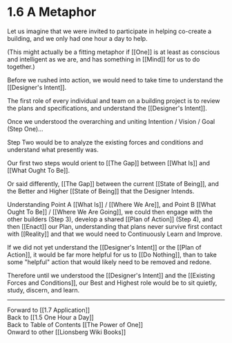 # 1.6 A Metaphor 

Let us imagine that we were invited to participate in helping co-create a building, and we only had one hour a day to help. 

(This might actually be a fitting metaphor if [[One]] is at least as conscious and intelligent as we are, and has something in [[Mind]] for us to do together.)

Before we rushed into action, we would need to take time to understand the [[Designer's Intent]]. 

The first role of every individual and team on a building project is to review the plans and specifications, and understand the [[Designer's Intent]].  

Once we understood the overarching and uniting Intention / Vision / Goal (Step One)... 

Step Two would be to analyze the existing forces and conditions and understand what presently was. 

Our first two steps would orient to [[The Gap]] between [[What Is]] and [[What Ought To Be]]. 

Or said differently, [[The Gap]] between the current [[State of Being]], and the Better and Higher [[State of Being]] that the Designer Intends. 

Understanding Point A [[What Is]] / [[Where We Are]], and Point B [[What Ought To Be]] / [[Where We Are Going]], we could then engage with the other builders (Step 3), develop a shared [[Plan of Action]] (Step 4), and then [[Enact]] our Plan, understanding that plans never survive first contact with [[Reality]] and that we would need to Continuously Learn and Improve. 

If we did not yet understand the [[Designer's Intent]] or the [[Plan of Action]], it would be far more helpful for us to [[Do Nothing]], than to take some "helpful" action that would likely need to be removed and redone. 

Therefore until we understood the [[Designer's Intent]] and the [[Existing Forces and Conditions]], our Best and Highest role would be to sit quietly, study, discern, and learn. 

____
Forward to [[1.7 Application]]  
Back to [[1.5 One Hour a Day]]    
Back to Table of Contents [[The Power of One]]   
Onward to other [[Lionsberg Wiki Books]]   